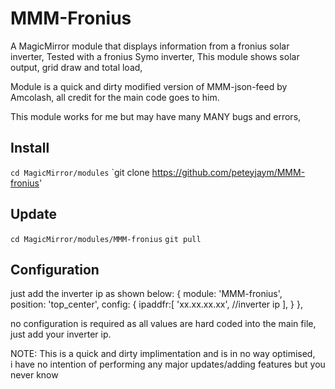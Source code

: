 # MMM-Fronius
A MagicMirror module that displays information from a fronius solar inverter, 
Tested with a fronius Symo inverter, 
This module shows solar output,  grid draw and total load,

Module is a quick and dirty modified version of MMM-json-feed by Amcolash,   all credit for the main code goes to him. 

This module works for me but may have many MANY bugs and errors, 

## Install
`cd MagicMirror/modules`
`git clone https://github.com/peteyjaym/MMM-fronius'

## Update
`cd MagicMirror/modules/MMM-fronius`
`git pull`

## Configuration
just add the inverter ip as shown below:
	{
		module: 'MMM-fronius',	
		position: 'top_center',	
		config: {
			ipaddfr:[
				'xx.xx.xx.xx', //inverter ip
				],
			}
	},

no configuration is required as all values are hard coded into the main file,   just add your inverter ip.


NOTE:   This is a quick and dirty implimentation and is in no way optimised,  
i have no intention of performing any major updates/adding features but you never know 

